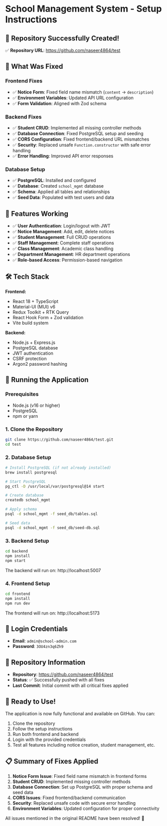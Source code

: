# School Management System - Setup Instructions

## 🚀 Repository Successfully Created!

✅ **Repository URL**: https://github.com/naseer4864/test

## 🔧 What Was Fixed

### Frontend Fixes
- ✅ **Notice Form**: Fixed field name mismatch (`content` → `description`)
- ✅ **Environment Variables**: Updated API URL configuration
- ✅ **Form Validation**: Aligned with Zod schema

### Backend Fixes
- ✅ **Student CRUD**: Implemented all missing controller methods
- ✅ **Database Connection**: Fixed PostgreSQL setup and seeding
- ✅ **CORS Configuration**: Fixed frontend/backend URL mismatches
- ✅ **Security**: Replaced unsafe `Function.constructor` with safe error handling
- ✅ **Error Handling**: Improved API error responses

### Database Setup
- ✅ **PostgreSQL**: Installed and configured
- ✅ **Database**: Created `school_mgmt` database
- ✅ **Schema**: Applied all tables and relationships
- ✅ **Seed Data**: Populated with test users and data

## 🎯 Features Working

- ✅ **User Authentication**: Login/logout with JWT
- ✅ **Notice Management**: Add, edit, delete notices
- ✅ **Student Management**: Full CRUD operations
- ✅ **Staff Management**: Complete staff operations
- ✅ **Class Management**: Academic class handling
- ✅ **Department Management**: HR department operations
- ✅ **Role-based Access**: Permission-based navigation

## 🛠️ Tech Stack

**Frontend:**
- React 18 + TypeScript
- Material-UI (MUI) v6
- Redux Toolkit + RTK Query
- React Hook Form + Zod validation
- Vite build system

**Backend:**
- Node.js + Express.js
- PostgreSQL database
- JWT authentication
- CSRF protection
- Argon2 password hashing

## 🚀 Running the Application

### Prerequisites
- Node.js (v16 or higher)
- PostgreSQL
- npm or yarn

### 1. Clone the Repository
```bash
git clone https://github.com/naseer4864/test.git
cd test
```

### 2. Database Setup
```bash
# Install PostgreSQL (if not already installed)
brew install postgresql

# Start PostgreSQL
pg_ctl -D /usr/local/var/postgresql@14 start

# Create database
createdb school_mgmt

# Apply schema
psql -d school_mgmt -f seed_db/tables.sql

# Seed data
psql -d school_mgmt -f seed_db/seed-db.sql
```

### 3. Backend Setup
```bash
cd backend
npm install
npm start
```

The backend will run on: http://localhost:5007

### 4. Frontend Setup
```bash
cd frontend
npm install
npm run dev
```

The frontend will run on: http://localhost:5173

## 📝 Login Credentials

- **Email**: `admin@school-admin.com`
- **Password**: `3OU4zn3q6Zh9`

## 🔗 Repository Information

- **Repository**: https://github.com/naseer4864/test
- **Status**: ✅ Successfully pushed with all fixes
- **Last Commit**: Initial commit with all critical fixes applied

## 🎉 Ready to Use!

The application is now fully functional and available on GitHub. You can:
1. Clone the repository
2. Follow the setup instructions
3. Run both frontend and backend
4. Login with the provided credentials
5. Test all features including notice creation, student management, etc.

## 📋 Summary of Fixes Applied

1. **Notice Form Issue**: Fixed field name mismatch in frontend forms
2. **Student CRUD**: Implemented missing controller methods
3. **Database Connection**: Set up PostgreSQL with proper schema and seed data
4. **CORS Issues**: Fixed frontend/backend communication
5. **Security**: Replaced unsafe code with secure error handling
6. **Environment Variables**: Updated configuration for proper connectivity

All issues mentioned in the original README have been resolved! 🚀 